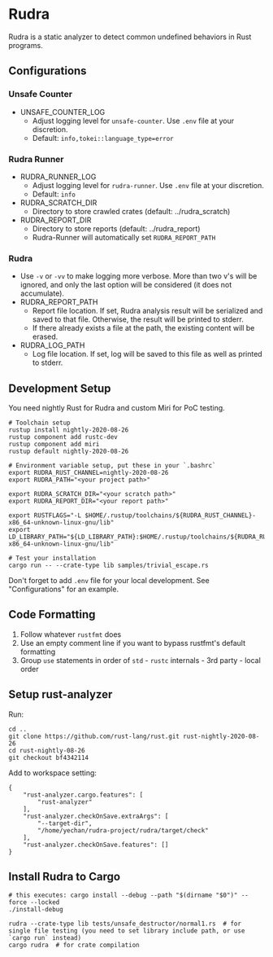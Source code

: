 # Rudra

Rudra is a static analyzer to detect common undefined behaviors in Rust programs.

## Configurations

### Unsafe Counter

- UNSAFE_COUNTER_LOG
  - Adjust logging level for `unsafe-counter`. Use `.env` file at your discretion.
  - Default: `info,tokei::language_type=error`

### Rudra Runner

- RUDRA_RUNNER_LOG
  - Adjust logging level for `rudra-runner`. Use `.env` file at your discretion.
  - Default: `info`
- RUDRA_SCRATCH_DIR
  - Directory to store crawled crates (default: ../rudra_scratch)
- RUDRA_REPORT_DIR
  - Directory to store reports (default: ../rudra_report)
  - Rudra-Runner will automatically set `RUDRA_REPORT_PATH`

### Rudra

- Use `-v` or `-vv` to make logging more verbose.
  More than two v's will be ignored, and only the last option will be considered (it does not accumulate).
- RUDRA_REPORT_PATH
  - Report file location. If set, Rudra analysis result will be serialized and
    saved to that file. Otherwise, the result will be printed to stderr.
  - If there already exists a file at the path, the existing content will be erased.
- RUDRA_LOG_PATH
  - Log file location. If set, log will be saved to this file as well as printed to stderr.

## Development Setup

You need nightly Rust for Rudra and custom Miri for PoC testing.

```
# Toolchain setup
rustup install nightly-2020-08-26
rustup component add rustc-dev
rustup component add miri
rustup default nightly-2020-08-26

# Environment variable setup, put these in your `.bashrc`
export RUDRA_RUST_CHANNEL=nightly-2020-08-26
export RUDRA_PATH="<your project path>"

export RUDRA_SCRATCH_DIR="<your scratch path>"
export RUDRA_REPORT_DIR="<your report path>"

export RUSTFLAGS="-L $HOME/.rustup/toolchains/${RUDRA_RUST_CHANNEL}-x86_64-unknown-linux-gnu/lib"
export LD_LIBRARY_PATH="${LD_LIBRARY_PATH}:$HOME/.rustup/toolchains/${RUDRA_RUST_CHANNEL}-x86_64-unknown-linux-gnu/lib"

# Test your installation
cargo run -- --crate-type lib samples/trivial_escape.rs
```

Don't forget to add `.env` file for your local development. See "Configurations" for an example.

## Code Formatting

1. Follow whatever `rustfmt` does
2. Use an empty comment line if you want to bypass rustfmt's default formatting
3. Group `use` statements in order of `std` - `rustc` internals - 3rd party - local order

## Setup rust-analyzer

Run:
```
cd ..
git clone https://github.com/rust-lang/rust.git rust-nightly-2020-08-26
cd rust-nightly-08-26
git checkout bf4342114
```

Add to workspace setting:
```
{
    "rust-analyzer.cargo.features": [
        "rust-analyzer"
    ],
    "rust-analyzer.checkOnSave.extraArgs": [
        "--target-dir",
        "/home/yechan/rudra-project/rudra/target/check"
    ],
    "rust-analyzer.checkOnSave.features": []
}
```

## Install Rudra to Cargo

```
# this executes: cargo install --debug --path "$(dirname "$0")" --force --locked
./install-debug

rudra --crate-type lib tests/unsafe_destructor/normal1.rs  # for single file testing (you need to set library include path, or use `cargo run` instead)
cargo rudra  # for crate compilation
```
